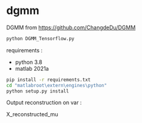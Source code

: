 # dgmm
DGMM from https://github.com/ChangdeDu/DGMM

```sh
python DGMM_Tensorflow.py
```

requirements :

* python 3.8
* matlab 2021a

```sh
pip install -r requirements.txt
cd "matlabroot\extern\engines\python"
python setup.py install
```


Output reconstruction on var :

X_reconstructed_mu